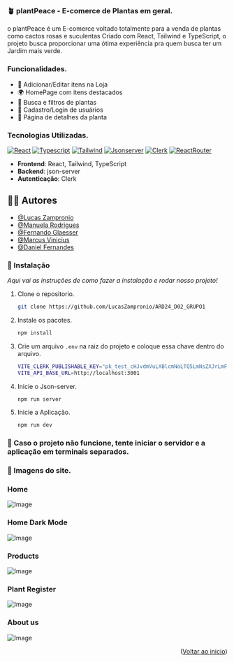<a id="readme-top"></a>
### 🪴 plantPeace - E-comerce de Plantas em geral.

o plantPeace é um E-comerce voltado totalmente para a venda de plantas como cactos rosas e suculentas
Criado com React, Tailwind e TypeScript, o projeto busca proporcionar uma ótima experiência pra quem busca ter um Jardim mais verde.

### Funcionalidades.

- 🛒 Adicionar/Editar itens na Loja  
- 🌍 HomePage com itens destacados
- 🔎 Busca e filtros de plantas  
- 📝 Cadastro/Login de usuários  
- 🌱 Página de detalhes da planta  

### Tecnologias Utilizadas.

[![React][React.com]][React-url]
[![Typescript][Typescript.com]][Typescript-url]
[![Tailwind][TailwindCSS]][Tailwind-url]
[![Jsonserver][Jsonserver.com]][Jsonserver-url]
[![Clerk][Clerk.com]][Clerk-url]
[![ReactRouter][Reactrouter.com]][Reactrouter-url]


- **Frontend**: React, Tailwind, TypeScript  
- **Backend**: json-server
- **Autenticação**: Clerk
  
## 🧑‍💻 Autores 

- [@Lucas Zampronio](https://github.com/LucasZampronio)
- [@Manuela Rodrigues](https://github.com/manuzokas)
- [@Fernando Glaesser](https://github.com/FeGlaeser)
- [@Marcus Vinicius](https://github.com/marcuspradoep)
- [@Daniel Fernandes](https://github.com/daniscotti)

### 🔧 Instalação

_Aqui vai as instruções de como fazer a instalação e rodar nosso projeto!_

1. Clone o repositorio.
   ```sh
   git clone https://github.com/LucasZampronio/ARD24_D02_GRUPO1
   ```
2. Instale os pacotes.
   ```sh
   npm install
   ```
4. Crie um arquivo `.env` na raiz do projeto e coloque essa chave dentro do arquivo.
   ```sh
   VITE_CLERK_PUBLISHABLE_KEY="pk_test_cHJvdmVuLXBlcmNoLTQ5LmNsZXJrLmFjY291bnRzLmRldiQ"
   VITE_API_BASE_URL=http://localhost:3001
   ```
5. Inicie o Json-server.
   ```sh
   npm run server
   ```
6. Inicie a Aplicação.
   ```sh
   npm run dev
   ```
### 🚨 Caso o projeto não funcione, tente iniciar o servidor e a aplicação em terminais separados.

### 🌿 Imagens do site.
###  Home
![Image](https://github.com/user-attachments/assets/2bcbb4fa-2761-4b44-aa10-6c05e2260bd0)

###  Home Dark Mode
![Image](https://github.com/user-attachments/assets/e83ea490-0b59-489c-b432-b2a4fe0c3aee)

### Products
![Image](https://github.com/user-attachments/assets/f4ef6c48-7951-407d-824d-ce5e48c64ed3)

### Plant Register
![Image](https://github.com/user-attachments/assets/3f64bbf9-0d73-40d9-aba2-861d00ba341d)

### About us
![Image](https://github.com/user-attachments/assets/35286e10-69ae-4d82-a427-120318839790)

<p align="right">(<a href="#readme-top">Voltar ao inicio</a>)</p>





[Typescript.com]:https://img.shields.io/badge/TypeScript-3178C6?style=flat&logo=typescript&logoColor=white
[Typescript-url]:https://www.typescriptlang.org
[React.com]:https://img.shields.io/badge/React-61DAFB?style=flat&logo=react&logoColor=black
[React-url]:https://react.dev
[TailwindCSS]:https://img.shields.io/badge/Tailwind_CSS-06B6D4?style=flat&logo=tailwind-css&logoColor=white
[Tailwind-url]:https://tailwindcss.com
[Clerk.com]:https://img.shields.io/badge/Clerk-Clerk?logo=clerk&logoColor=white&labelColor=black&color=black
[Clerk-url]:https://clerk.com
[Jsonserver.com]:https://img.shields.io/badge/Json--Server-json?logo=json&logoColor=black&labelColor=white&color=white
[Jsonserver-url]:https://www.npmjs.com/package/json-servere
[Reactrouter.com]:https://img.shields.io/badge/React--Router-red?logo=react%20router&logoColor=red&labelColor=white&color=white
[Reactrouter-url]:https://reactrouter.com

